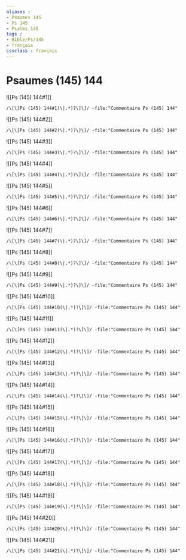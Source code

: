 ```yaml
---
aliases : 
- Psaumes 145
- Ps 145
- Psalms 145
tags : 
- Bible/Ps/145
- français
cssclass : français
---
```


# Psaumes (145) 144

![[Ps (145) 144#1]]

```query
/\[\[Ps (145) 144#1(\|.*)?\]\]/ -file:"Commentaire Ps (145) 144"
```

![[Ps (145) 144#2]]

```query
/\[\[Ps (145) 144#2(\|.*)?\]\]/ -file:"Commentaire Ps (145) 144"
```

![[Ps (145) 144#3]]

```query
/\[\[Ps (145) 144#3(\|.*)?\]\]/ -file:"Commentaire Ps (145) 144"
```

![[Ps (145) 144#4]]

```query
/\[\[Ps (145) 144#4(\|.*)?\]\]/ -file:"Commentaire Ps (145) 144"
```

![[Ps (145) 144#5]]

```query
/\[\[Ps (145) 144#5(\|.*)?\]\]/ -file:"Commentaire Ps (145) 144"
```

![[Ps (145) 144#6]]

```query
/\[\[Ps (145) 144#6(\|.*)?\]\]/ -file:"Commentaire Ps (145) 144"
```

![[Ps (145) 144#7]]

```query
/\[\[Ps (145) 144#7(\|.*)?\]\]/ -file:"Commentaire Ps (145) 144"
```

![[Ps (145) 144#8]]

```query
/\[\[Ps (145) 144#8(\|.*)?\]\]/ -file:"Commentaire Ps (145) 144"
```

![[Ps (145) 144#9]]

```query
/\[\[Ps (145) 144#9(\|.*)?\]\]/ -file:"Commentaire Ps (145) 144"
```

![[Ps (145) 144#10]]

```query
/\[\[Ps (145) 144#10(\|.*)?\]\]/ -file:"Commentaire Ps (145) 144"
```

![[Ps (145) 144#11]]

```query
/\[\[Ps (145) 144#11(\|.*)?\]\]/ -file:"Commentaire Ps (145) 144"
```

![[Ps (145) 144#12]]

```query
/\[\[Ps (145) 144#12(\|.*)?\]\]/ -file:"Commentaire Ps (145) 144"
```

![[Ps (145) 144#13]]

```query
/\[\[Ps (145) 144#13(\|.*)?\]\]/ -file:"Commentaire Ps (145) 144"
```

![[Ps (145) 144#14]]

```query
/\[\[Ps (145) 144#14(\|.*)?\]\]/ -file:"Commentaire Ps (145) 144"
```

![[Ps (145) 144#15]]

```query
/\[\[Ps (145) 144#15(\|.*)?\]\]/ -file:"Commentaire Ps (145) 144"
```

![[Ps (145) 144#16]]

```query
/\[\[Ps (145) 144#16(\|.*)?\]\]/ -file:"Commentaire Ps (145) 144"
```

![[Ps (145) 144#17]]

```query
/\[\[Ps (145) 144#17(\|.*)?\]\]/ -file:"Commentaire Ps (145) 144"
```

![[Ps (145) 144#18]]

```query
/\[\[Ps (145) 144#18(\|.*)?\]\]/ -file:"Commentaire Ps (145) 144"
```

![[Ps (145) 144#19]]

```query
/\[\[Ps (145) 144#19(\|.*)?\]\]/ -file:"Commentaire Ps (145) 144"
```

![[Ps (145) 144#20]]

```query
/\[\[Ps (145) 144#20(\|.*)?\]\]/ -file:"Commentaire Ps (145) 144"
```

![[Ps (145) 144#21]]

```query
/\[\[Ps (145) 144#21(\|.*)?\]\]/ -file:"Commentaire Ps (145) 144"
```


